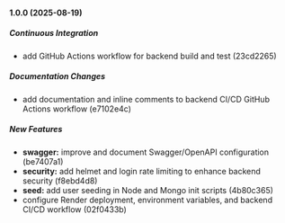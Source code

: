 #### 1.0.0 (2025-08-19)

##### Continuous Integration

*  add GitHub Actions workflow for backend build and test (23cd2265)

##### Documentation Changes

*  add documentation and inline comments to backend CI/CD GitHub Actions workflow (e7102e4c)

##### New Features

* **swagger:**  improve and document Swagger/OpenAPI configuration (be7407a1)
* **security:**  add helmet and login rate limiting to enhance backend security (f8ebd4d8)
* **seed:**  add user seeding in Node and Mongo init scripts (4b80c365)
*  configure Render deployment, environment variables, and backend CI/CD workflow (02f0433b)

